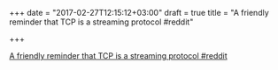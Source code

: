 +++
date = "2017-02-27T12:15:12+03:00"
draft = true
title = "A friendly reminder that TCP is a streaming protocol  #reddit"

+++

<p><a href="https://t.co/VTWv0hZ2Dk">A friendly reminder that TCP is a streaming protocol  #reddit</a></p>
